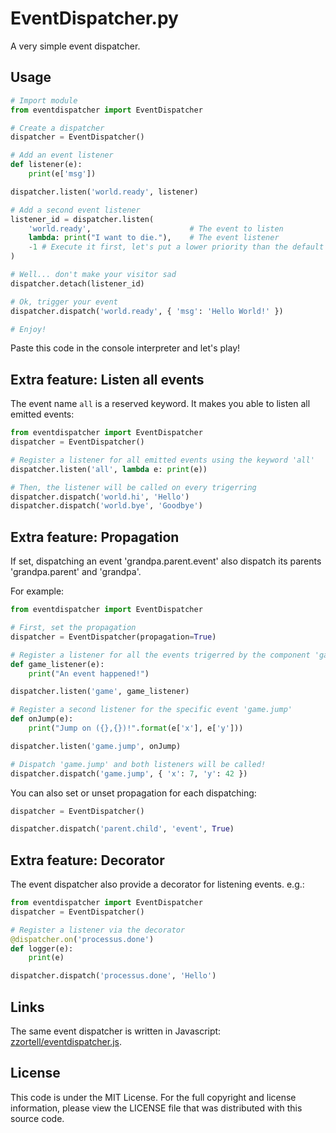 EventDispatcher.py
==================

A very simple event dispatcher.

Usage
-----

```py
# Import module
from eventdispatcher import EventDispatcher

# Create a dispatcher
dispatcher = EventDispatcher()

# Add an event listener
def listener(e):
    print(e['msg'])

dispatcher.listen('world.ready', listener)

# Add a second event listener
listener_id = dispatcher.listen(
    'world.ready',                      # The event to listen
    lambda: print("I want to die."),    # The event listener
    -1 # Execute it first, let's put a lower priority than the default one (0)
)

# Well... don't make your visitor sad
dispatcher.detach(listener_id)

# Ok, trigger your event
dispatcher.dispatch('world.ready', { 'msg': 'Hello World!' })

# Enjoy!
```

Paste this code in the console interpreter and let's play!

Extra feature: Listen all events
--------------------------------

The event name `all` is a reserved keyword. It makes you able to listen all
emitted events:

```py
from eventdispatcher import EventDispatcher
dispatcher = EventDispatcher()

# Register a listener for all emitted events using the keyword 'all'
dispatcher.listen('all', lambda e: print(e))

# Then, the listener will be called on every trigerring
dispatcher.dispatch('world.hi', 'Hello')
dispatcher.dispatch('world.bye', 'Goodbye')
```

Extra feature: Propagation
--------------------------

If set, dispatching an event 'grandpa.parent.event' also dispatch its parents
'grandpa.parent' and 'grandpa'.

For example:

```py
from eventdispatcher import EventDispatcher

# First, set the propagation
dispatcher = EventDispatcher(propagation=True)

# Register a listener for all the events trigerred by the component 'game'
def game_listener(e):
    print("An event happened!")

dispatcher.listen('game', game_listener)

# Register a second listener for the specific event 'game.jump'
def onJump(e):
    print("Jump on ({},{})!".format(e['x'], e['y']))

dispatcher.listen('game.jump', onJump)

# Dispatch 'game.jump' and both listeners will be called!
dispatcher.dispatch('game.jump', { 'x': 7, 'y': 42 })
```

You can also set or unset propagation for each dispatching:

```py
dispatcher = EventDispatcher()

dispatcher.dispatch('parent.child', 'event', True)
```

Extra feature: Decorator
------------------------

The event dispatcher also provide a decorator for listening events. e.g.:

```py
from eventdispatcher import EventDispatcher
dispatcher = EventDispatcher()

# Register a listener via the decorator
@dispatcher.on('processus.done')
def logger(e):
    print(e)

dispatcher.dispatch('processus.done', 'Hello')
```

Links
-----

The same event dispatcher is written in Javascript:
[zzortell/eventdispatcher.js](https://github.com/zzortell/eventdispatcher.js/).

License
-------

This code is under the MIT License.
For the full copyright and license information, please view the LICENSE
file that was distributed with this source code.
